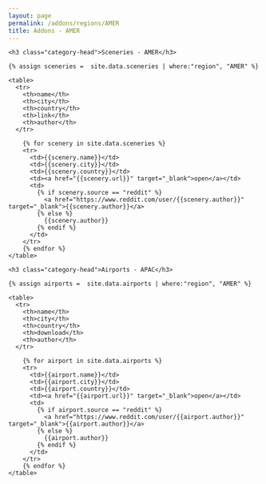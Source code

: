 ```yaml
---
layout: page
permalink: /addons/regions/AMER
title: Addons - AMER
---
```



<div id="archives">
  <div class="archive-group">

    <h3 class="category-head">Sceneries - AMER</h3>
    
    {% assign sceneries =  site.data.sceneries | where:"region", "AMER" %}

    <table>
      <tr>
        <th>name</th>
        <th>city</th>
        <th>country</th>
        <th>link</th>
        <th>author</th>
      </tr>
 
        {% for scenery in site.data.sceneries %}
        <tr>
          <td>{{scenery.name}}</td>
          <td>{{scenery.city}}</td>
          <td>{{scenery.country}}</td>          
          <td><a href="{{scenery.url}}" target="_blank">open</a></td>
          <td>
            {% if scenery.source == "reddit" %}
              <a href="https://www.reddit.com/user/{{scenery.author}}" target="_blank">{{scenery.author}}</a>
            {% else %}
              {{scenery.author}}
            {% endif %}
          </td>          
        </tr>
        {% endfor %}  
    </table> 
  </div>
</div>


<div id="archives">
  <div class="archive-group">

    <h3 class="category-head">Airports - APAC</h3>
    
    {% assign airports =  site.data.airports | where:"region", "AMER" %}

    <table>
      <tr>
        <th>name</th>
        <th>city</th>
        <th>country</th>
        <th>download</th>
        <th>author</th>
      </tr>
 
        {% for airport in site.data.airports %}
        <tr>
          <td>{{airport.name}}</td>
          <td>{{airport.city}}</td>
          <td>{{airport.country}}</td>          
          <td><a href="{{airport.url}}" target="_blank">open</a></td>
          <td>
            {% if airport.source == "reddit" %}
              <a href="https://www.reddit.com/user/{{airport.author}}" target="_blank">{{airport.author}}</a>
            {% else %}
              {{airport.author}}
            {% endif %}
          </td>          
        </tr>
        {% endfor %}  
    </table> 
  </div>
</div>